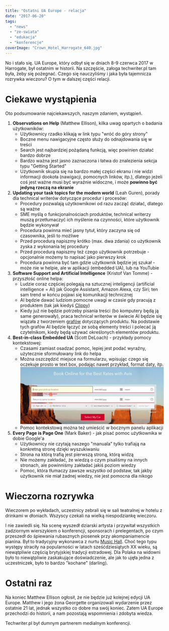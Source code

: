 ```yaml
---
title: "Ostatni UA Europe - relacja"
date: "2017-06-20"
tags:
  - "news"
  - "ze-swiata"
  - "edukacja"
  - "konferencje"
coverImage: "Crown_Hotel_Harrogate_640.jpg"
---
```


No i stało się. UA Europe, który odbył się w dniach 8-9 czerwca 2017 w
Harrogate, był ostatnim w historii. Na szczęście, załoga techwriter.pl tam była,
żeby się pożegnać. Czego się nauczyliśmy i jaka była tajemnicza rozrywka
wieczoru? O tym w dalszej części relacji.

# Ciekawe wystąpienia

Oto podsumowanie najciekawszych, naszym zdaniem, wystąpień.

1. **Observations on Help** (Matthew Ellison), kilka uwag opartych o badania
   użytkowników:
   - Użytkownicy rzadko klikają w link typu "wróć do góry strony"
   - Boczne menu nawigacyjne często służy do odnajdowania się w treści
   - Search jest najbardziej pożądaną funkcją, więc powinien działać bardzo
     dobrze
   - Bardzo ważna jest jasno zaznaczona i łatwa do znalezienia sekcja typu
     "Getting Started"
   - Użytkownik skupia się na bardzo małej części ekranu i nie widzi informacji
     dookoła (nawigacji, pomocnych linków, itp.), dlatego jeżeli coś jest ważne
     musi być wyraźnie widoczne, i może **powinno być jedyną rzeczą na ekranie**
2. **Updating your task topics for the modern world** (Leah Guren), porady dla
   technical writerów dotyczące procedur i procesów:
   - Procedury pozwalają użytkownikowi od razu zacząć działać, dlatego są ważne
   - SME myślą o funkcjonalnościach produktów, technical writerzy muszą
     przetłumaczyć ich myślenie na czynności, które użytkownik będzie wykonywał
   - Procedura powinna mieć jasny tytuł, który zaczyna się od czasownika, jeśli
     to możliwe
   - Przed procedurą napiszmy krótko (max. dwa zdania) co użytkownik zyska z
     wykonania tej procedury
   - Przed procedurą napiszmy też czego użytkownik potrzebuje - opcjonalnie
     możemy to napisać jako pierwszy krok
   - Procedura powinna być tam gdzie użytkownik będzie jej szukał - może nie w
     helpie, ale w aplikacji (embedded UA), lub na YouTubie
3. **Software Support and Artificial Intelligence** (Kristof Van Tomme) -
   przyszłość online helpa:
   - Ludzie coraz częściej polegają na sztucznej inteligencji (artificial
     intelligence = AI) jak Google Assistant, Amazon Alexa, czy Siri; ten sam
     trend w końcu pojawi się komunikacji technicznej
   - AI będzie dawać ludziom pomocne uwagi w czasie gdy pracują z produktem (tak
     jak kiedyś [Clippy](https://en.wikipedia.org/wiki/Office_Assistant))
   - Kiedy już nie będzie potrzeby pisania treści (bo komputery będą ją same
     generowały), praca technical writerów w świecie AI będzie się wiązała z
     tworzeniem [grafów](https://en.wikipedia.org/wiki/Graph_database)
     dotyczących produktu. Na podstawie tych grafów AI będzie łączyć ze sobą
     elementy treści i polecać ją czytelnikom, kiedy będą używać określonych
     elementów produktu.
4. **Best-in-class Embedded UA** (Scott DeLoach) - przykłady pomocy
   kontekstowej:
   - Czasami zamiast osadzać pomoc, lepiej jest podać wyraźny, użytecznie
     sformułowany link do helpa
   - Można oszczędzić miejsce na formularzu, wpisując czego się oczekuje prosto
     w text box, podając nawet przykład, format daty, itp.
     [![formularz z podpowiedziami w polach tekstowych](images/form-data-1024x407.png)](http://techwriter.pl/wp-content/uploads/2017/06/form-data.png)
   - Pomoc kontekstową można też umieścić w bocznym panelu aplikacji
5. **Every Page is Page One** (Mark Baker) - jak pisać pomoc użytkownika w dobie
   Google'a
   - Użytkownicy nie czytają naszego "manuala" tylko trafiają na konkretną
     stronę dzięki wyszukiwaniu
   - Strona na którą trafią jest pierwszą stroną, którą widzą
   - Nie możemy zakładać, że wiedzą o czym pisaliśmy na innych stronach, ale
     powinniśmy zakładać jakiś poziom wiedzy
   - Pomoc, która tłumaczy zawsze wszystko od podstaw, tak jakby użytkownik nie
     miał żadnej wiedzy, nie jest pomocna dla nikogo

# Wieczorna rozrywka

Wieczorem po wykładach, uczestnicy zebrali się w sali teatralnej w hotelu z
drinkami w dłoniach. Wszyscy czekali na wielką niespodziankę wieczoru.

I nie zawiedli się. Na scenę wyszedł dziarski artysta i przywitał wszystkich
zadziornym wierszykiem o konferencji, sponsorach i prelegentach, po czym
przeszedł do śpiewania rubasznych piosenek przy akompaniamencie pianina. Był to
tradycyjny wykonawca z nurtu
[Music Hall](https://en.wikipedia.org/wiki/Music_hall). Choć tego typu występy
straciły na popularności w latach sześćdziesiątych XX wieku, są niewątpliwie
częścią brytyjskiej tradycji estradowej. Dla Polaka na widowni było to
niewątpliwie zaskakujące doświadczenie, ale jak to ujęła jedna z uczestniczek,
było to bardzo "kochane" (darling).

# Ostatni raz

Na koniec Matthew Ellison ogłosił, że nie będzie już kolejnej edycji UA Europe.
Matthew i jego żona Georgette organizowali wydarzenie przez ostatnie 21 lat,
jednak wszystko co dobre ma swój koniec. Zatem UA Europe przechodzi do historii,
a nam pozostają wspomnienia i zdobyta wiedza.

Techwriter.pl był dumnym partnerem medialnym konferencji.
